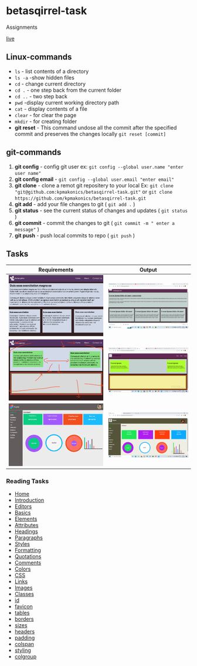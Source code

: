 # betasqirrel-task

Assignments

[live](https://kpmakonics.github.io/betasqirrel-task/)

## Linux-commands

- `ls` - list contents of a directory
- `ls -a` -show hidden files
- `cd` - change current directory
- `cd .` - one step back from the current folder
- `cd ..` - two step back
- `pwd` -display current working directory path
- `cat` - display contents of a file
- `clear` - for clear the page
- `mkdir` - for creating folder
- **git reset** - This command undose all the commit after the specified commit and preserves the changes locally `git reset [commit]`

## git-commands

1. **git config** - config git user ex: `git config --global user.name "enter user name"`
2. **git config email** - `git config --global user.email "enter email"`
3. **git clone** - clone a remot git repositery to your local Ex: `git clone "git@github.com:kpmakonics/betasqirrel-task.git"` or `git clone https://github.com/kpmakonics/betasqirrel-task.git`
4. **git add** - add your file changes to git ( `git add .` )
5. **git status** - see the current status of changes and updates ( `git status` )
6. **git commit** - commit the changes to git ( `git commit -m " enter a message"` )
7. **git push** - push local commits to repo ( `git push` )

## Tasks

| Requirements                              | Output                        |
| ----------------------------------------- | ----------------------------- |
| ![task-1](images/requirement/task-1.jpeg) | ![out1](images/out/out-1.png) |
| ![task-2](images/requirement/task-2.jpeg) | ![out2](images/out/out-2.png) |
| ![task-4](images/requirement/task-4.jpeg) | ![out4](images/out/out-4.png) |

### Reading Tasks

- [Home](https://www.w3schools.com/html/default.asp)
- [Introduction](https://www.w3schools.com/html/html_intro.asp)
- [Editors](https://www.w3schools.com/html/html_editors.asp)
- [Basics](https://www.w3schools.com/html/html_basic.asp)
- [Elements](https://www.w3schools.com/html/html_elements.asp)
- [Attributes](https://www.w3schools.com/html/html_attributes.asp)
- [Headings](https://www.w3schools.com/html/html_headings.asp)
- [Paragraphs](https://www.w3schools.com/html/html_paragraphs.asp)
- [Styles](https://www.w3schools.com/html/html_styles.asp)
- [Formatting](https://www.w3schools.com/html/html_formatting.asp)
- [Quotations](https://www.w3schools.com/html/html_quotation_elements.asp)
- [Comments](https://www.w3schools.com/html/html_comments.asp)
- [Colors](https://www.w3schools.com/html/html_colors.asp)
- [CSS](https://www.w3schools.com/html/html_css.asp)
- [Links](https://www.w3schools.com/html/html_links.asp)
- [Images](https://www.w3schools.com/html/html_images.asp)
- [Classes](https://www.w3schools.com/html/html_classes.asp)
- [id](https://www.w3schools.com/html/html_id.asp)
- [favicon](https://www.w3schools.com/html/html_favicon.asp)
- [tables](https://www.w3schools.com/html/html_tables.asp)
- [borders](https://www.w3schools.com/html/html_table_borders.asp)
- [sizes](https://www.w3schools.com/html/html_table_sizes.asp)
- [headers](https://www.w3schools.com/html/html_table_headers.asp)
- [padding](https://www.w3schools.com/html/html_table_padding_spacing.asp)
- [colspan](https://www.w3schools.com/html/html_table_colspan_rowspan.asp)
- [styling](https://www.w3schools.com/html/html_table_styling.asp)
- [colgroup](https://www.w3schools.com/html/html_table_colgroup.asp)
